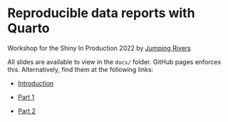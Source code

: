 # Reproducible data reports with Quarto

Workshop for the Shiny In Production 2022 by [Jumping Rivers](https://jumpingrivers.com)

All slides are available to view in the `docs/` folder. GitHub pages enforces this. Alternatively, find them at the following links:

* [Introduction](https://jumpingrivers.github.io/SIP-reproducible-data-reports-with-Quarto/introduction.html)

* [Part 1](https://jumpingrivers.github.io/SIP-reproducible-data-reports-with-Quarto/chapter1.html)

* [Part 2](https://jumpingrivers.github.io/SIP-reproducible-data-reports-with-Quarto/chapter2.html)

